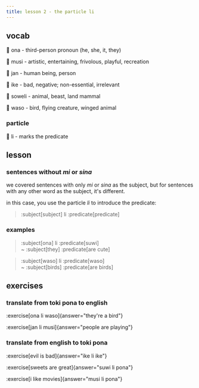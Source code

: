 ```yaml
---
title: lesson 2 - the particle li
---
```


## vocab
󱥆 ona - third-person pronoun (he, she, it, they)

󱤻 musi - artistic, entertaining, frivolous, playful, recreation

󱤑 jan - human being, person

󱤍 ike - bad, negative; non-essential, irrelevant

󱥢 soweli - animal, beast, land mammal

󱥴 waso - bird, flying creature, winged animal

### particle

󱤧 li - marks the predicate

## lesson
### sentences without *mi* or *sina*

 we covered sentences with only *mi* or *sina* as the subject, but for sentences with any other word as the subject, it's different. 

 in this case, you use the particle *li* to introduce the predicate:

 > :subject[subject] li :predicate[predicate]

 ### examples
> :subject[ona] li :predicate[suwi] \
> ~ :subject[they] :predicate[are cute]

> :subject[waso] li :predicate[waso] \
> ~ :subject[birds] :predicate[are birds]

## exercises
### translate from toki pona to english
:exercise[ona li waso]{answer="they're a bird"}

:exercise[jan li musi]{answer="people are playing"}

### translate from english to toki pona
:exercise[evil is bad]{answer="ike li ike"}

:exercise[sweets are great]{answer="suwi li pona"}

:exercise[i like movies]{answer="musi li pona"}
